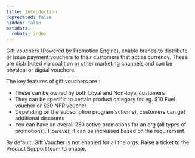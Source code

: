 ```yaml
---
title: Introduction
deprecated: false
hidden: false
metadata:
  robots: index
---
```

Gift vouchers (Powered by Promotion Engine), enable brands to distribute or issue payment vouchers to their customers that act as currency. These are distributed via coalition or other marketing channels and can be physical or digital vouchers.

The key features of gift vouchers are :

* These can be owned by both Loyal and Non-loyal customers
* They can be specific to certain product category for eg. $10 Fuel voucher or $20 NFR voucher
* Depending on the subscription program(scheme), customers can get additional discounts
* You can have an overall 250 active promotions for an org (all types of promotions). However, it can be increased based on the requirement.

<Note title="Note">
By default, Gift Voucher is not enabled for all the orgs. Raise a ticket to the Product Support team to enable.
</Note>